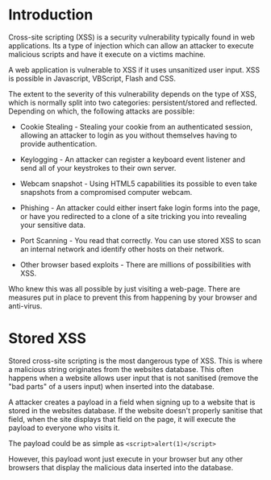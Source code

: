 # Introduction

Cross-site scripting (XSS) is a security vulnerability typically found in web applications. Its a type of injection which can allow an attacker to execute malicious scripts and have it execute on a victims machine.

A web application is vulnerable to XSS if it uses unsanitized user input. XSS is possible in Javascript, VBScript, Flash and CSS.

The extent to the severity of this vulnerability depends on the type of XSS, which is normally split into two categories: persistent/stored and reflected. Depending on which, the following attacks are possible:

- Cookie Stealing - Stealing your cookie from an authenticated session, allowing an attacker to login as you without themselves having to provide authentication.

- Keylogging - An attacker can register a keyboard event listener and send all of your keystrokes to their own server.

- Webcam snapshot - Using HTML5 capabilities its possible to even take snapshots from a compromised computer webcam.

- Phishing - An attacker could either insert fake login forms into the page, or have you redirected to a clone of a site tricking you into revealing your sensitive data.

- Port Scanning - You read that correctly. You can use stored XSS to scan an internal network and identify other hosts on their network.

- Other browser based exploits - There are millions of possibilities with XSS.

Who knew this was all possible by just visiting a web-page. There are measures put in place to prevent this from happening by your browser and anti-virus.

# Stored XSS

Stored cross-site scripting is the most dangerous type of XSS. This is where a malicious string originates from the websites database. This often happens when a website allows user input that is not sanitised (remove the "bad parts" of a users input) when inserted into the database.

A attacker creates a payload in a field when signing up to a website that is stored in the websites database. If the website doesn't properly sanitise that field, when the site displays that field on the page, it will execute the payload to everyone who visits it.

The payload could be as simple as `<script>alert(1)</script>`

However, this payload wont just execute in your browser but any other browsers that display the malicious data inserted into the database.
